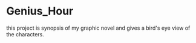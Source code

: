 # Genius_Hour
this project is synopsis of my graphic novel and gives a bird's eye view of the characters.
